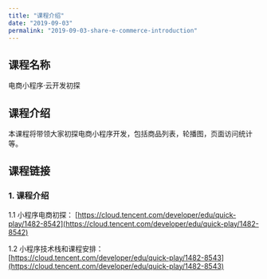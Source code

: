 ```yaml
---
title: "课程介绍"
date: "2019-09-03"
permalink: "2019-09-03-share-e-commerce-introduction"
---
```


## 课程名称

电商小程序·云开发初探

## 课程介绍

本课程将带领大家初探电商小程序开发，包括商品列表，轮播图，页面访问统计等。

## 课程链接

### 1. 课程介绍

1.1 小程序电商初探：
[https://cloud.tencent.com/developer/edu/quick-play/1482-8542](https://cloud.tencent.com/developer/edu/quick-play/1482-8542)

1.2 小程序技术栈和课程安排：
[https://cloud.tencent.com/developer/edu/quick-play/1482-8543](https://cloud.tencent.com/developer/edu/quick-play/1482-8543)
